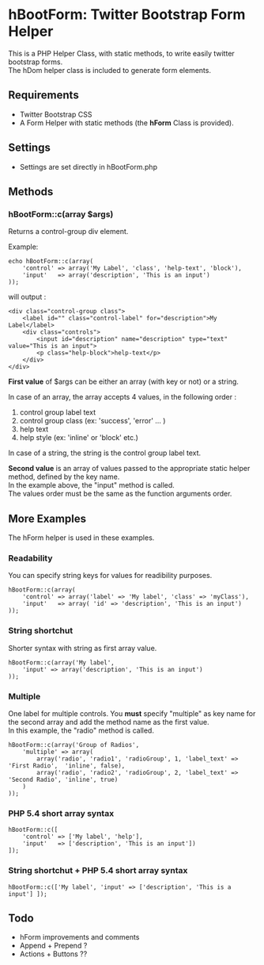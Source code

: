 # hBootForm: Twitter Bootstrap Form Helper

This is a PHP Helper Class, with static methods, to write easily twitter bootstrap forms.  
The hDom helper class is included to generate form elements.

##  Requirements

- Twitter Bootstrap CSS
- A Form Helper with static methods (the **hForm** Class is provided).

##  Settings

- Settings are set directly in hBootForm.php

##  Methods

### hBootForm::c(array $args)

Returns a control-group div element.  

Example: 

	echo hBootForm::c(array(
		'control' => array('My Label', 'class', 'help-text', 'block'), 
		'input'   => array('description', 'This is an input')
	));

will output :

	<div class="control-group class">
		<label id="" class="control-label" for="description">My Label</label>
		<div class="controls">
			<input id="description" name="description" type="text" value="This is an input">
			<p class="help-block">help-text</p>
		</div>
	</div>

**First value** of $args can be either an array (with  key or not) or a string.  

In case of an array, the array accepts 4 values, in the following order :  

1. control group label text
2. control group class (ex: 'success', 'error' ... )
3. help text 
4. help style (ex: 'inline' or 'block' etc.)

In case of a string, the string is the control group label text.


**Second value** is an array of values passed to the appropriate static helper method, defined by the key name.  
In the example above, the "input" method is called.  
The values order must be the same as the function arguments order.


## More Examples

The hForm helper is used in these examples.  


### Readability

You can specify string keys for values for readibility purposes. 

	hBootForm::c(array(
		'control' => array('label' => 'My label', 'class' => 'myClass'), 
		'input'   => array( 'id' => 'description', 'This is an input')
	));

### String shortchut

Shorter syntax with string as first array value.

	hBootForm::c(array('My label',	
		'input' => array('description', 'This is an input')
	));


### Multiple

One label for multiple controls. 
You **must** specify "multiple" as key name for the second array and add the method name as the first value.  
In this example, the "radio" method is called.

	hBootForm::c(array('Group of Radios',
		'multiple' => array(
			array('radio', 'radio1', 'radioGroup', 1, 'label_text' => 'First Radio',  'inline', false),
			array('radio', 'radio2', 'radioGroup', 2, 'label_text' => 'Second Radio', 'inline', true)
		)
	));	


### PHP 5.4 short array syntax

	hBootForm::c([
		'control' => ['My label', 'help'], 
		'input'   => ['description', 'This is an input'])
	]);


### String shortchut + PHP 5.4 short array syntax

	hBootForm::c(['My label', 'input' => ['description', 'This is a input'] ]);


##  Todo

- hForm improvements and comments
- Append + Prepend ?
- Actions + Buttons ??